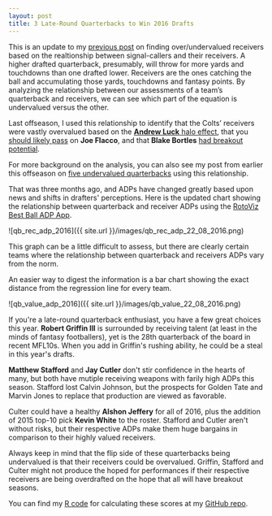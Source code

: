 ```yaml
---
layout: post
title: 3 Late-Round Quarterbacks to Win 2016 Drafts 
---
```


This is an update to my [previous post](https://colekev.github.io/opportunity-scores-rookie-wr-2016/) on finding over/undervalued receivers based on the realtionship between signal-callers and their receivers. A higher drafted quarterback, presumably, will throw for more yards and touchdowns than one drafted lower. Receivers are the ones catching the ball and accumulating those yards, touchdowns and fantasy points. By analyzing the relationship between our assessments of a team’s quarterback and receivers, we can see which part of the equation is undervalued versus the other.

Last offseason, I used this relationship to identify that the Colts’ receivers were vastly overvalued based on the [**Andrew Luck** halo effect](http://rotoviz.com/2015/04/andrew-luck-fantasy-halo-effect/), that you [should likely pass](http://rotoviz.com/2015/04/trestman-effect-joe-flacco-actually-undervalued/) on **Joe Flacco**, and that **Blake Bortles** [had breakout potential](http://rotoviz.com/2015/04/four-quarterbackreceiver-adp-arbitrage-opportunities/).

For more background on the analysis, you can also see my post from earlier this offseason on [five undervalued quarterbacks](http://rotoviz.com/2016/05/undervalued-quarterbacks-fantasy-2016/?hvid=2JrtbF) using this relationship. 

That was three months ago, and ADPs have changed greatly based upon news and shifts in drafters' perceptions. Here is the updated chart showing the relationship between quarterback and receiver ADPs using the [RotoViz Best Ball ADP App](http://rotoviz.com/best-ball-adp/).

![qb_rec_adp_2016]({{ site.url }}/images/qb_rec_adp_22_08_2016.png)

This graph can be a little difficult to assess, but there are clearly certain teams where the relationship between quarterback and receivers ADPs vary from the norm. 

An easier way to digest the information is a bar chart showing the exact distance from the regression line for every team.

![qb_value_adp_2016]({{ site.url }}/images/qb_value_22_08_2016.png)

If you're a late-round quarterback enthusiast, you have a few great choices this year. **Robert Griffin III** is surrounded by receiving talent (at least in the minds of fantasy footballers), yet is the 28th quarterback of the board in recent MFL10s. When you add in Griffin's rushing ability, he could be a steal in this year's drafts.

**Matthew Stafford** and **Jay Cutler** don't stir confidence in the hearts of many, but both have mutiple receiving weapons with farily high ADPs this season. Stafford lost Calvin Johnson, but the prospects for Golden Tate and Marvin Jones to replace that production are viewed as favorable. 

Culter could have a healthy **Alshon Jeffery** for all of 2016, plus the addition of 2015 top-10 pick **Kevin White** to the roster. Stafford and Cutler aren't without risks, but their respective ADPs make them huge bargains in comparison to their highly valued receivers.

Always keep in mind that the flip side of these quarterbacks being undervalued is that their receivers could be overvalued. Griffin, Stafford and Culter might not produce the hoped for performances if their respective receivers are being overdrafted on the hope that all will have breakout seasons.

You can find my [R code](https://github.com/colekev/Opportunity-Scores-for-Rookie-WRs/blob/master/OS_2016.R) for calculating these scores at my [GitHub repo](https://github.com/colekev/Opportunity-Scores-for-Rookie-WRs).
